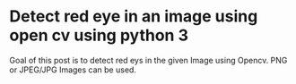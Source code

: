 # Detect red eye in an image using open cv using python 3

Goal of this post is to detect red eys in the given Image using Opencv.
PNG or JPEG/JPG Images can be used.
